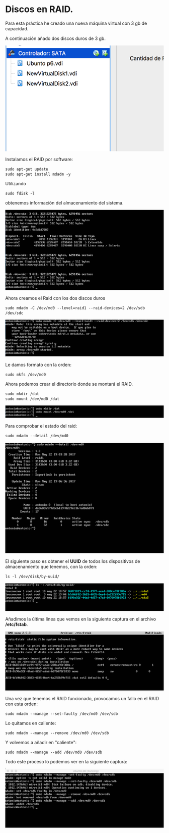 
# Discos en RAID.

Para esta práctica he creado una nueva máquina virtual con 3 gb de capacidad.

A continuación añado dos discos duros de 3 gb.

![](../Capturas/dosdiscosduros.png)

Instalamos el RAID por software:

    sudo apt-get update
    sudo apt-get install mdadm -y

Utilizando

    sudo fdisk -l

obtenemos información del almacenamiento del sistema.

![](../Capturas/fdisk.png)

Ahora creamos el Raid con los dos discos duros

    sudo mdadm -C /dev/md0 --level=raid1 --raid-devices=2 /dev/sdb /dev/sdc


![](../Capturas/raidcreado.png)

Le damos formato con la orden:

    sudo mkfs /dev/md0

Ahora podemos crear el directorio donde se montará el RAID.

    sudo mkdir /dat
    sudo mount /dev/md0 /dat

![](../Capturas/directorioraid.png)

Para comprobar el estado del raid:

    sudo mdadm --detail /dev/md0

![](../Capturas/comprobarestadoraid.png)

El siguiente paso es obtener el **UUID** de todos los dispositivos de almacenamiento que tenemos, con la orden:

    ls -l /dev/disk/by-uuid/

![](../Capturas/obteneruuid.png)

Añadimos la última linea que vemos en la siguiente captura en el archivo **/etc/fstab**.

![](../Capturas/aniadirultimalinea.png)

Una vez que tenemos el RAID funcionado, provocamos un fallo en el RAID con esta orden:

    sudo mdadm --manage --set-faulty /dev/md0 /dev/sdb

Lo quitamos en caliente:

    sudo mdadm --manage --remove /dev/md0 /dev/sdb

Y volvemos a añadir en "caliente":

    sudo mdadm --manage --add /dev/md0 /dev/sdb

Todo este proceso lo podemos ver en la siguiente captura:

![](../Capturas/addraid.png)
